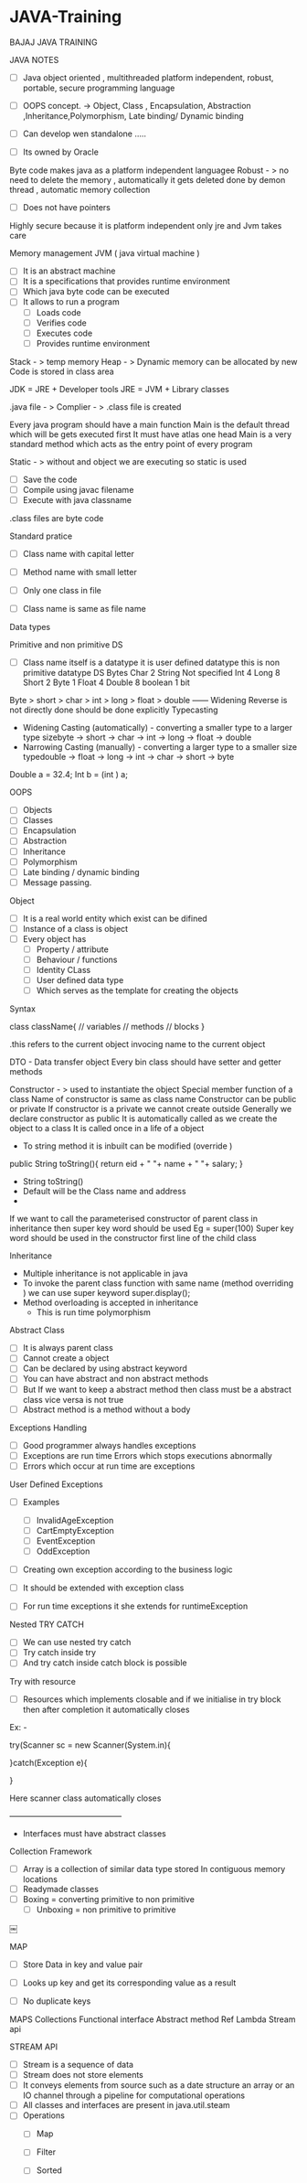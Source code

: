 # JAVA-Training
BAJAJ JAVA TRAINING

JAVA NOTES

- [ ] Java object oriented , multithreaded platform independent, robust, portable, secure programming language
- [ ] OOPS concept. -> Object, Class , Encapsulation, Abstraction ,Inheritance,Polymorphism, Late binding/ Dynamic binding
- [ ] Can develop wen standalone …..
- [ ] Its owned by Oracle 


Byte code makes java as a platform independent languagee
Robust - >   no need to delete the memory , automatically it gets deleted done by demon thread , automatic memory collection 

- [ ] Does not have pointers

Highly secure because it is platform independent only jre and Jvm takes care


Memory management 
JVM ( java virtual machine ) 
- [ ] It is an abstract machine
- [ ] It is a specifications that provides runtime environment
- [ ] Which java byte code can be executed 
- [ ] It allows to run a program
    - [ ] Loads code
    - [ ] Verifies code 
    - [ ] Executes code
    - [ ] Provides runtime environment

Stack - > temp memory 
Heap - > Dynamic memory can be allocated by new
Code is stored in class area

JDK = JRE + Developer tools
JRE = JVM + Library classes

.java file  - > Complier - > .class file is created 

Every java program should have a main function 
Main is the default thread which will be gets executed first 
It must have atlas one head 
Main is a very standard method which acts as the entry point of every program 


Static - > without and object we are executing so static is used 
- [ ] Save the code 
- [ ] Compile using javac filename
- [ ] Execute with java classname 

.class files are byte code

Standard pratice 
- [ ] Class name with capital letter 
- [ ] Method name with small letter
- [ ] Only one class in file 
- [ ] Class name is same as file name


Data types 

Primitive and non primitive DS
- [ ] Class name itself is a datatype it is user defined datatype this is non primitive datatype
DS	Bytes
Char	2
String	Not specified
Int	4
Long	8
Short	2
Byte	1
Float	4
Double	8
boolean	1 bit 

Byte > short > char > int > long > float > double
—— Widening
Reverse is not directly done should be done explicitly
Typecasting
* Widening Casting (automatically) - converting a smaller type to a larger type sizebyte -> short -> char -> int -> long -> float -> double
* Narrowing Casting (manually) - converting a larger type to a smaller size typedouble -> float -> long -> int -> char -> short -> byte

Double a = 32.4;
Int b = (int ) a;


OOPS 
- [ ] Objects 
- [ ] Classes
- [ ] Encapsulation 
- [ ] Abstraction 
- [ ] Inheritance 
- [ ] Polymorphism 
- [ ] Late binding / dynamic binding 
- [ ] Message passing.  

Object 
- [ ] It is a real world entity which exist can be difined 
- [ ] Instance of a class is object
- [ ] Every object has
    - [ ] Property / attribute 
    - [ ] Behaviour / functions
    - [ ] Identity 
CLass
    - [ ] User defined data type 
    - [ ] Which serves as the template for creating the objects

Syntax

class className{
	// variables
	// methods
	// blocks 
}


.this refers to the current object 
invocing name to the current object 


DTO - Data transfer object 
Every bin class should have setter and getter methods 


Constructor - > used to instantiate the object 
Special member function of a class
Name of constructor is same as class name 
Constructor can be public or private 
If constructor is a private we cannot create outside 
Generally we declare constructor as public 
It is automatically called as we create the object to a class
It is called once in a life of a object 

* To string method it is inbuilt can be modified (override ) 

public String toString(){
        return eid + " "+ name + " "+ salary;
    }

* String toString()
* Default will be the Class name and address
* 
 

If we want to call the parameterised constructor of parent class in inheritance then super key word should be used 
Eg = super(100)
Super key word should be used in the constructor first line of the child class 

Inheritance 

* Multiple inheritance is not applicable in java 
* To invoke the parent class function with same name (method overriding ) we can use super keyword super.display();
* Method overloading is accepted in inheritance
    * This is run time polymorphism 

Abstract Class
- [ ] It is always parent class
- [ ] Cannot create a object 
- [ ] Can be declared  by using abstract keyword
- [ ] You can have abstract and non abstract methods 
- [ ] But If we want to keep a abstract method then class must be a abstract class vice versa is not true
- [ ] Abstract method is a method without a body 

Exceptions Handling 
- [ ] Good programmer always handles exceptions 
- [ ] Exceptions are run time Errors which stops executions abnormally
- [ ] Errors which occur at run time are exceptions 

User Defined Exceptions
- [ ] Examples 
    - [ ] InvalidAgeException
    - [ ] CartEmptyException
    - [ ] EventException
    - [ ] OddException
- [ ] Creating own exception according to the business logic
- [ ] It should be extended with exception class
- [ ] For run time exceptions it she extends for runtimeException


Nested TRY CATCH
- [ ] We can use nested try catch 
- [ ] Try catch inside try 
- [ ] And try catch inside catch block is possible 

Try with resource 

- [ ] Resources which implements closable and if we initialise in try block then after completion it automatically closes 

Ex: - 

try(Scanner sc = new Scanner(System.in){

}catch(Exception e){

}

Here scanner class automatically closes 

——————————————
* Interfaces must have abstract classes

Collection Framework 
- [ ] Array is a collection of similar data type stored In contiguous memory locations
- [ ] Readymade classes 
- [ ] Boxing = converting primitive to non primitive 
    - [ ] Unboxing = non primitive to primitive 

￼


MAP

- [ ] Store Data in key and value pair
- [ ] Looks up key and get its corresponding value as a result
- [ ] No duplicate keys 


MAPS 
Collections
Functional interface
Abstract method
Ref
Lambda
Stream api


STREAM API 

- [ ] Stream is a sequence of data 
- [ ] Stream does not store elements 
- [ ] It conveys elements from source such as a date structure an array or an IO channel through a pipeline for computational operations
- [ ] All classes and interfaces are present in java.util.steam
- [ ] Operations
    - [ ] Map 
    - [ ] Filter 
    - [ ] Sorted

